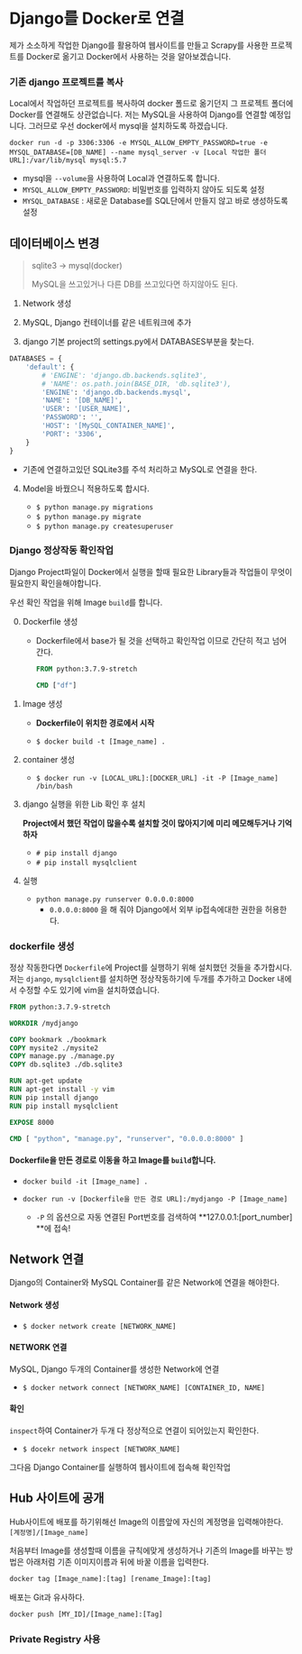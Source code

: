 # Django를 Docker로 연결

제가 소소하게 작업한 Django를 활용하여 웹사이트를 만들고 Scrapy를 사용한 프로젝트를 Docker로 옮기고 Docker에서 사용하는 것을 알아보겠습니다.



### 기존 django 프로젝트를 복사

Local에서 작업하던 프로젝트를 복사하여 docker 폴드로 옮기던지 그 프로젝트 폴더에 Docker를 연결해도 상관없습니다. 저는 MySQL을 사용하여 Django를 연결할 예정입니다. 그러므로 우선 docker에서 mysql을 설치하도록 하겠습니다.

```shell
docker run -d -p 3306:3306 -e MYSQL_ALLOW_EMPTY_PASSWORD=true -e MYSQL_DATABASE=[DB_NAME] --name mysql_server -v [Local 작업한 폴더 URL]:/var/lib/mysql mysql:5.7
```

- mysql을 `--volume`을 사용하여 Local과 연결하도록 합니다.
- `MYSQL_ALLOW_EMPTY_PASSWORD`: 비밀번호를 입력하지 않아도 되도록 설정
- `MYSQL_DATABASE` : 새로운 Database를 SQL단에서 만들지 않고 바로 생성하도록 설정



## 데이터베이스 변경

> sqlite3 -> mysql(docker) 
>
> MySQL을 쓰고있거나 다른 DB를 쓰고있다면 하지않아도 된다.

1. Network 생성
2. MySQL, Django 컨테이너를 같은 네트워크에 추가

3. django 기본 project의 settings.py에서 DATABASES부분을 찾는다.

```python
DATABASES = {
    'default': {
        # 'ENGINE': 'django.db.backends.sqlite3',
        # 'NAME': os.path.join(BASE_DIR, 'db.sqlite3'),
        'ENGINE': 'django.db.backends.mysql',
        'NAME': '[DB_NAME]',
        'USER': '[USER_NAME]',
        'PASSWORD': '',
        'HOST': '[MySQL_CONTAINER_NAME]',
        'PORT': '3306',
    }
}
```

- 기존에 연결하고있던 SQLite3를 주석 처리하고 MySQL로 연결을 한다.



4. Model을 바꿨으니 적용하도록 합시다.

   - `$ python manage.py migrations`
   - `$ python manage.py migrate`
   - `$ python manage.py createsuperuser`

   

### Django 정상작동 확인작업

Django Project파일이 Docker에서 실행을 할때 필요한 Library들과 작업들이 무엇이 필요한지 확인을해야합니다.

우선 확인 작업을 위해 Image `build`를 합니다.

0. Dockerfile 생성

   - Dockerfile에서 base가 될 것을 선택하고 확인작업 이므로 간단히 적고 넘어간다.

     ```dockerfile
     FROM python:3.7.9-stretch
     
     CMD ["df"]
     ```

     

1. Image 생성

   - **Dockerfile이 위치한 경로에서 시작**

   - `$ docker build -t [Image_name] .`

     

2. container 생성

   - `$ docker run -v [LOCAL_URL]:[DOCKER_URL] -it -P [Image_name] /bin/bash`

     

3. django 실행을 위한 Lib 확인 후 설치

   **Project에서 했던 작업이 많을수록 설치할 것이 많아지기에 미리 메모해두거나 기억하자**

   - `# pip install django`
   - `# pip install mysqlclient`

   

4. 실행

   - `python manage.py runserver 0.0.0.0:8000` 
     - `0.0.0.0:8000` 을 해 줘야 Django에서 외부 ip접속에대한 권한을 허용한다.



### dockerfile 생성

정상 작동한다면  `Dockerfile`에  Project를 실행하기 위해 설치했던 것들을  추가합시다. 저는 `django`, `mysqlclient`를  설치하면 정상작동하기에 두개를 추가하고 Docker 내에서 수정할 수도 있기에 vim을 설치하였습니다.

```dockerfile
FROM python:3.7.9-stretch

WORKDIR /mydjango

COPY bookmark ./bookmark
COPY mysite2 ./mysite2
COPY manage.py ./manage.py
COPY db.sqlite3 ./db.sqlite3

RUN apt-get update
RUN apt-get install -y vim
RUN pip install django
RUN pip install mysqlclient

EXPOSE 8000

CMD [ "python", "manage.py", "runserver", "0.0.0.0:8000" ]
```



#### Dockerfile을 만든 경로로 이동을 하고 Image를 `build`합니다.

- `docker build -it [Image_name] .`

- `docker run -v [Dockerfile을 만든 경로 URL]:/mydjango -P [Image_name]`
  - `-P` 의 옵션으로 자동 연결된 Port번호를 검색하여 **127.0.0.1:[port_number] **에 접속!



## Network 연결

Django의 Container와 MySQL Container를 같은 Network에 연결을 해야한다.



#### Network 생성

- `$ docker network create [NETWORK_NAME]`



#### NETWORK 연결

MySQL, Django 두개의 Container를 생성한 Network에 연결

- `$ docker network connect [NETWORK_NAME] [CONTAINER_ID, NAME]`



#### 확인

`inspect`하여 Container가 두개 다 정상적으로 연결이 되어있는지 확인한다.

- `$ docekr network inspect [NETWORK_NAME]`



그다음 Django Container를 실행하여 웹사이트에 접속해 확인작업





## Hub 사이트에 공개

Hub사이트에 배포를 하기위해선 Image의 이름앞에 자신의 계정명을 입력해야한다. `[계정명]/[Image_name]` 

처음부터 Image를 생성할때 이름을 규칙에맞게 생성하거나 기존의 Image를 바꾸는 방법은 아래처럼 기존 이미지이름과 뒤에 바꿀 이름을 입력한다.

```dockerfile
docker tag [Image_name]:[tag] [rename_Image]:[tag]
```



배포는 Git과 유사하다.

```dockerfile
docker push [MY_ID]/[Image_name]:[Tag]
```



### Private Registry 사용

